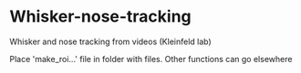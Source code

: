 # Whisker-nose-tracking
Whisker and nose tracking from videos (Kleinfeld lab)

Place 'make_roi...' file in folder with files. 
Other functions can go elsewhere
